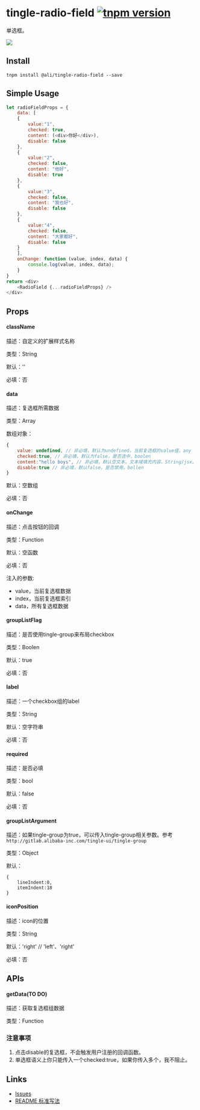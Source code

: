 # tingle-radio-field [![tnpm version](http://web.npm.alibaba-inc.com/badge/v/@ali/tingle-radio-field.svg?style=flat-square)](http://web.npm.alibaba-inc.com/package/@ali/tingle-radio-field)

单选框。

![](http://gtms01.alicdn.com/tps/i1/TB1NxzWJFXXXXXiXVXXbLzyZVXX-320-194.png)

## Install

```
tnpm install @ali/tingle-radio-field --save
```

## Simple Usage
```javascript
let radioFieldProps = {
    data: [
    {
        value:"1",
        checked: true,
        content: (<div>你好</div>),
        disable: false
    }, 
    {
        value:"2",
        checked: false,
        content: "他好",
        disable: true
    }, 
    {
        value:"3",
        checked: false,
        content: "我也好",
        disable: false
    }, 
    {
        value:"4",
        checked: false,
        content: "大家都好",
        disable: false
    }
    ],
    onChange: function (value, index, data) {
        console.log(value, index, data);
    }
}
return <div>
    <RadioField {...radioFieldProps} />
</div>
```
## Props
#### className

描述：自定义的扩展样式名称

类型：String

默认：''

必填：否

#### data

描述：复选框所需数据

类型：Array

数组对象：
```javascript
{
    value: undefined, // 非必填，默认为undefined，当前复选框的value值，any
    checked:true, // 非必填，默认为false，是否选中，boolen
    content:"hello boys", // 非必填，默认空文本，文本域填充内容，String/jsx。该属性原名text，可继续使用，但不推荐。
    disable:true // 非必填，默认false，是否禁用，bollen
}    
```


默认：空数组

必填：否

#### onChange

描述：点击按钮的回调

类型：Function  

默认：空函数

必填：否

注入的参数:  
- value，当前复选框数据  
- index，当前复选框索引  
- data，所有复选框数据  

#### groupListFlag

描述：是否使用tingle-group来布局checkbox

类型：Boolen

默认：true

必填：否

#### label

描述：一个checkbox组的label

类型：String

默认：空字符串

必填：否

#### required

描述：是否必填

类型：bool

默认：false

必填：否

#### groupListArgument

描述：如果tingle-group为true，可以传入tingle-group相关参数。参考`http://gitlab.alibaba-inc.com/tingle-ui/tingle-group`

类型：Object

默认：  
```
{
    lineIndent:0,
    itemIndent:18
}
```

#### iconPosition

描述：icon的位置

类型：String

默认：'right' // 'left'、'right'

必填：否

## APIs
#### getData(TO DO)

描述：获取复选框组数据

类型：Function

### 注意事项

1. 点击disable的复选框，不会触发用户注册的回调函数。
2. 单选框语义上你只能传入一个checked:true，如果你传入多个，我不阻止。

## Links

- [Issues](http://gitlab.alibaba-inc.com/tingle-ui/tingle-radio-field/issues)
- [README 标准写法](http://gitlab.alibaba-inc.com/tingle-ui/doc/blob/master/README%E6%A0%87%E5%87%86%E5%86%99%E6%B3%95.md)
